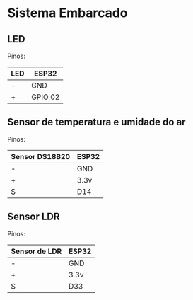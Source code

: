 # Sistema Embarcado

## LED

Pinos:

| LED | ESP32   |
| --- | ------- |
| -   | GND     |
| +   | GPIO 02 |

## Sensor de temperatura e umidade do ar

Pinos:

| Sensor DS18B20 | ESP32 |
| -------------- | ----- |
| -              | GND   |
| +              | 3.3v  |
| S              | D14   |

## Sensor LDR

Pinos:

| Sensor de LDR | ESP32 |
| ------------- | ----- |
| -             | GND   |
| +             | 3.3v  |
| S             | D33   |
